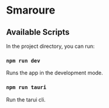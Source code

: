 # Smaroure

## Available Scripts

In the project directory, you can run:

### `npm run dev`

Runs the app in the development mode.

### `npm run tauri`

Run the tarui cli.